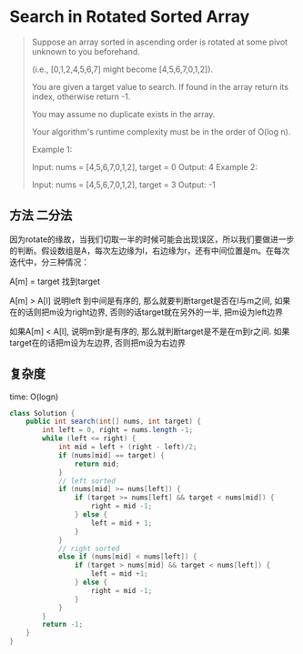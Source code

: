 # Search in Rotated Sorted Array 

> Suppose an array sorted in ascending order is rotated at some pivot unknown to you beforehand.
> 
> (i.e., [0,1,2,4,5,6,7] might become [4,5,6,7,0,1,2]).
> 
> You are given a target value to search. If found in the array return its index, otherwise return -1.
> 
> You may assume no duplicate exists in the array.
> 
> Your algorithm's runtime complexity must be in the order of O(log n).
> 
> Example 1:
> 
> Input: nums = [4,5,6,7,0,1,2], target = 0
> Output: 4
> Example 2:
> 
> Input: nums = [4,5,6,7,0,1,2], target = 3
> Output: -1

## 方法 二分法
因为rotate的缘故，当我们切取一半的时候可能会出现误区，所以我们要做进一步的判断。假设数组是A，每次左边缘为l，右边缘为r，还有中间位置是m。在每次迭代中，分三种情况：

A[m] = target 找到target

A[m] > A[l] 说明left 到中间是有序的, 那么就要判断target是否在l与m之间, 如果在的话则把m设为right边界, 否则的话target就在另外的一半, 把m设为left边界

如果A[m] < A[l], 说明m到r是有序的, 那么就判断target是不是在m到r之间.
如果target在的话把m设为左边界, 否则把m设为右边界
## 复杂度
time: O(logn)

```java
class Solution {
    public int search(int[] nums, int target) {
        int left = 0, right = nums.length -1;
        while (left <= right) {
            int mid = left + (right - left)/2;
            if (nums[mid] == target) {
                return mid;
            }
            // left sorted
            if (nums[mid] >= nums[left]) {
                if (target >= nums[left] && target < nums[mid]) {
                    right = mid -1;
                } else {
                    left = mid + 1;
                }
            }
            // right sorted
            else if (nums[mid] < nums[left]) {
                if (target > nums[mid] && target < nums[left]) {
                    left = mid +1;
                } else {
                    right = mid -1;
                }
            }
        }
        return -1;
    }
}
```

